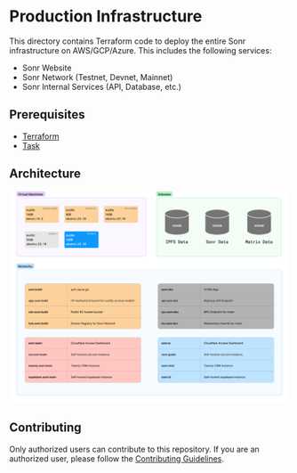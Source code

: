 # Production Infrastructure

This directory contains Terraform code to deploy the entire Sonr infrastructure on AWS/GCP/Azure. This includes the following services:

- Sonr Website
- Sonr Network (Testnet, Devnet, Mainnet)
- Sonr Internal Services (API, Database, etc.)

## Prerequisites

- [Terraform](https://www.terraform.io/downloads.html)
- [Task](https://taskfile.dev/#/installation)

## Architecture

![Architecture](../.github/assets/infra.png)

## Contributing

Only authorized users can contribute to this repository. If you are an authorized user, please follow the [Contributing Guidelines](CONTRIBUTING.md).
